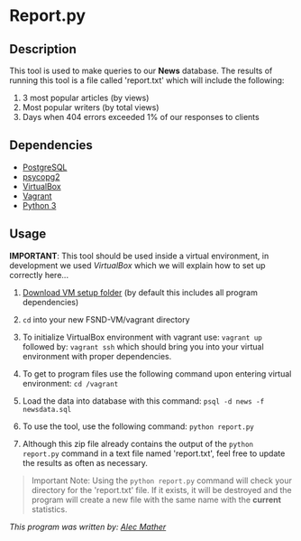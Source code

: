 # Report.py

## Description
This tool is used to make queries to our **News** database. The results of running this tool is a file called 'report.txt' which will include the following:

1. 3 most popular articles (by views)
2. Most popular writers (by total views)
3. Days when 404 errors exceeded 1% of our responses to clients

## Dependencies
- [PostgreSQL](https://www.postgresql.org/download/)
- [psycopg2](http://initd.org/psycopg/download/)
- [VirtualBox](https://www.virtualbox.org/wiki/Downloads)
- [Vagrant](https://www.vagrantup.com/downloads.html)
- [Python 3](https://www.python.org/downloads/)

## Usage
**IMPORTANT**: This tool should be used inside a virtual environment, in development we used _VirtualBox_ which we will explain how to set up correctly here...

1. [Download VM setup folder](./FSND-VM.zip) (by default this includes all program dependencies)

2. `cd` into your new FSND-VM/vagrant directory
3. To initialize VirtualBox environment with vagrant use:
`vagrant up`
followed by:
`vagrant ssh`
which should bring you into your virtual environment with proper dependencies.
4. To get to program files use the following command upon entering virtual environment:
`cd /vagrant`
5. Load the data into database with this command:
`psql -d news -f newsdata.sql`
6. To use the tool, use the following command:
`python report.py`
7. Although this zip file already contains the output of the `python report.py` command in a text file named 'report.txt', feel free to update the results as often as necessary.
> Important Note: Using the `python report.py` command will check your directory for the 'report.txt' file. If it exists, it will be destroyed and the program will create a new file with the same name with the **current** statistics.

_This program was written by: [Alec Mather](https://www.github.com/aymather)_
